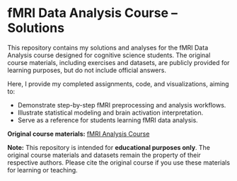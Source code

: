 # fMRI Data Analysis Course – Solutions

This repository contains my solutions and analyses for the fMRI Data Analysis course designed for cognitive science students. The original course materials, including exercises and datasets, are publicly provided for learning purposes, but do not include official answers.  

Here, I provide my completed assignments, code, and visualizations, aiming to:

- Demonstrate step-by-step fMRI preprocessing and analysis workflows.
- Illustrate statistical modeling and brain activation interpretation.
- Serve as a reference for students learning fMRI data analysis.

**Original course materials:** [fMRI Analysis Course](https://github.com/fMRIAnalysisCourse/fmri-analysis-course)

**Note:** This repository is intended for **educational purposes only**. The original course materials and datasets remain the property of their respective authors. Please cite the original course if you use these materials for learning or teaching.
